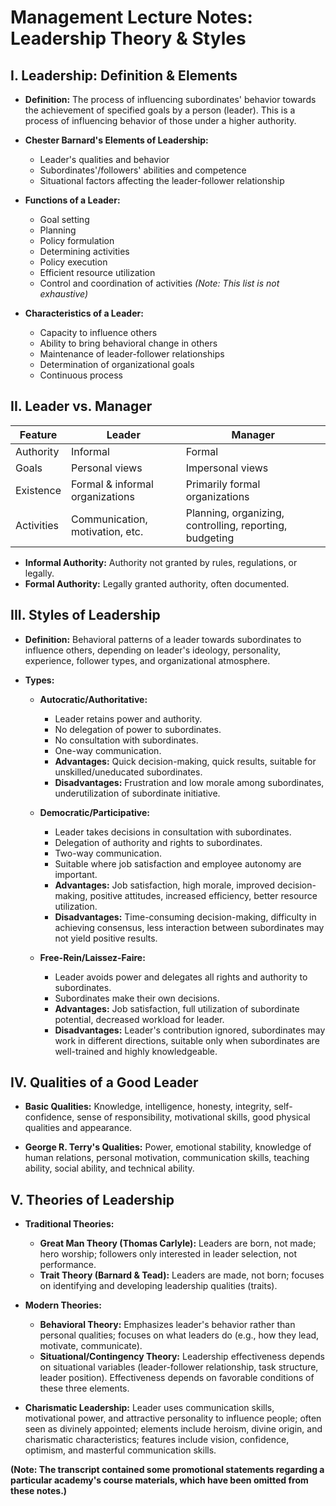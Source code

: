 # Management Lecture Notes: Leadership Theory & Styles

## I. Leadership: Definition & Elements

* **Definition:** The process of influencing subordinates' behavior towards the achievement of specified goals by a person (leader).  This is a process of influencing behavior of those under a higher authority.

* **Chester Barnard's Elements of Leadership:**
    * Leader's qualities and behavior
    * Subordinates'/followers' abilities and competence
    * Situational factors affecting the leader-follower relationship


* **Functions of a Leader:**
    * Goal setting
    * Planning
    * Policy formulation
    * Determining activities
    * Policy execution
    * Efficient resource utilization
    * Control and coordination of activities  *(Note: This list is not exhaustive)*


* **Characteristics of a Leader:**
    * Capacity to influence others
    * Ability to bring behavioral change in others
    * Maintenance of leader-follower relationships
    * Determination of organizational goals
    * Continuous process


## II. Leader vs. Manager

| Feature          | Leader                               | Manager                                  |
|-----------------|---------------------------------------|------------------------------------------|
| Authority        | Informal                               | Formal                                    |
| Goals             | Personal views                         | Impersonal views                         |
| Existence        | Formal & informal organizations       | Primarily formal organizations            |
| Activities       | Communication, motivation, etc.        | Planning, organizing, controlling, reporting, budgeting |


* **Informal Authority:** Authority not granted by rules, regulations, or legally.
* **Formal Authority:** Legally granted authority, often documented.


## III. Styles of Leadership

* **Definition:** Behavioral patterns of a leader towards subordinates to influence others, depending on leader's ideology, personality, experience, follower types, and organizational atmosphere.

* **Types:**

    * **Autocratic/Authoritative:**
        * Leader retains power and authority.
        * No delegation of power to subordinates.
        * No consultation with subordinates.
        * One-way communication.
        * **Advantages:** Quick decision-making, quick results, suitable for unskilled/uneducated subordinates.
        * **Disadvantages:** Frustration and low morale among subordinates, underutilization of subordinate initiative.


    * **Democratic/Participative:**
        * Leader takes decisions in consultation with subordinates.
        * Delegation of authority and rights to subordinates.
        * Two-way communication.
        * Suitable where job satisfaction and employee autonomy are important.
        * **Advantages:** Job satisfaction, high morale, improved decision-making, positive attitudes, increased efficiency, better resource utilization.
        * **Disadvantages:** Time-consuming decision-making, difficulty in achieving consensus, less interaction between subordinates may not yield positive results.


    * **Free-Rein/Laissez-Faire:**
        * Leader avoids power and delegates all rights and authority to subordinates.
        * Subordinates make their own decisions.
        * **Advantages:** Job satisfaction, full utilization of subordinate potential, decreased workload for leader.
        * **Disadvantages:** Leader's contribution ignored, subordinates may work in different directions, suitable only when subordinates are well-trained and highly knowledgeable.


## IV. Qualities of a Good Leader

* **Basic Qualities:** Knowledge, intelligence, honesty, integrity, self-confidence, sense of responsibility, motivational skills, good physical qualities and appearance.

* **George R. Terry's Qualities:** Power, emotional stability, knowledge of human relations, personal motivation, communication skills, teaching ability, social ability, and technical ability.


## V. Theories of Leadership

* **Traditional Theories:**
    * **Great Man Theory (Thomas Carlyle):**  Leaders are born, not made; hero worship; followers only interested in leader selection, not performance.
    * **Trait Theory (Barnard & Tead):** Leaders are made, not born;  focuses on identifying and developing leadership qualities (traits).


* **Modern Theories:**
    * **Behavioral Theory:** Emphasizes leader's behavior rather than personal qualities; focuses on what leaders do (e.g., how they lead, motivate, communicate).
    * **Situational/Contingency Theory:** Leadership effectiveness depends on situational variables (leader-follower relationship, task structure, leader position). Effectiveness depends on favorable conditions of these three elements.


* **Charismatic Leadership:**  Leader uses communication skills, motivational power, and attractive personality to influence people; often seen as divinely appointed; elements include heroism, divine origin, and charismatic characteristics; features include vision, confidence, optimism, and masterful communication skills.

**(Note:  The transcript contained some promotional statements regarding a particular academy's course materials, which have been omitted from these notes.)**
